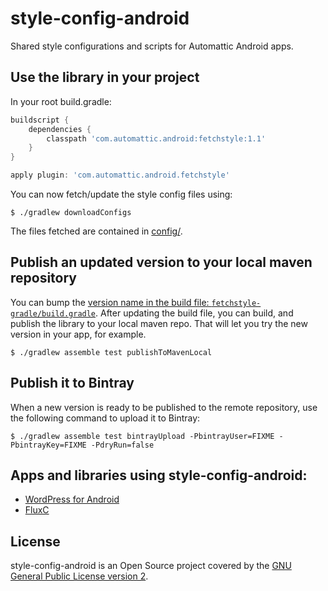 # style-config-android

Shared style configurations and scripts for Automattic Android apps.

## Use the library in your project

In your root build.gradle:

```groovy
buildscript {
    dependencies {
        classpath 'com.automattic.android:fetchstyle:1.1'
    }
}

apply plugin: 'com.automattic.android.fetchstyle'
```

You can now fetch/update the style config files using:

```shell
$ ./gradlew downloadConfigs
```

The files fetched are contained in [config/](config).

## Publish an updated version to your local maven repository

You can bump the [version name in the build file: `fetchstyle-gradle/build.gradle`][1]. After updating the build file, you can build, and publish the library to your local maven repo. That will let you try the new version in your app, for example.

```shell
$ ./gradlew assemble test publishToMavenLocal
```

## Publish it to Bintray

When a new version is ready to be published to the remote repository, use the following command to upload it to Bintray:

```shell
$ ./gradlew assemble test bintrayUpload -PbintrayUser=FIXME -PbintrayKey=FIXME -PdryRun=false
```

## Apps and libraries using style-config-android:

- [WordPress for Android][2]
- [FluxC][3]

## License

style-config-android is an Open Source project covered by the
[GNU General Public License version 2](LICENSE.md).

[1]: https://github.com/Automattic/style-config-android/blob/344268afbb9c6e1f52cc65d6e8d3e531859f14bd/fetchstyle-gradle/build.gradle#L24
[2]: https://github.com/wordpress-mobile/WordPress-Android
[3]: https://github.com/wordpress-mobile/WordPress-FluxC-Android
